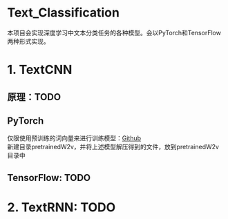 # Text_Classification
本项目会实现深度学习中文本分类任务的各种模型。会以PyTorch和TensorFlow两种形式实现。

# 1. TextCNN
## 原理：TODO

## PyTorch
仅限使用预训练的词向量来进行训练模型：[Github](https://github.com/zhanlaoban/NLP_Word2vec_Datasets#100-chinese-word-vectors-%E4%B8%8A%E7%99%BE%E7%A7%8D%E9%A2%84%E8%AE%AD%E7%BB%83%E4%B8%AD%E6%96%87%E8%AF%8D%E5%90%91%E9%87%8F)  
新建目录pretrainedW2v，并将上述模型解压得到的文件，放到pretrainedW2v目录中

## TensorFlow: TODO

# 2. TextRNN: TODO
